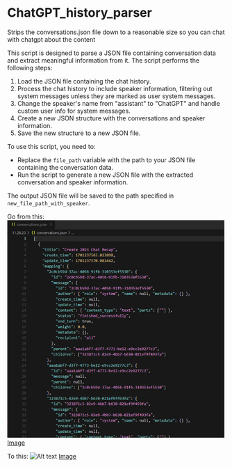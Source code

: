 # ChatGPT_history_parser
Strips the conversations.json file down to a reasonable size so you can chat with chatgpt about the content

This script is designed to parse a JSON file containing conversation data and extract meaningful information from it. The script performs the following steps:

1. Load the JSON file containing the chat history.
2. Process the chat history to include speaker information, filtering out system messages unless they are marked as user system messages.
3. Change the speaker's name from "assistant" to "ChatGPT" and handle custom user info for system messages.
4. Create a new JSON structure with the conversations and speaker information.
5. Save the new structure to a new JSON file.

To use this script, you need to:
- Replace the `file_path` variable with the path to your JSON file containing the conversation data.
- Run the script to generate a new JSON file with the extracted conversation and speaker information.

The output JSON file will be saved to the path specified in `new_file_path_with_speaker`.

Go from this: 
<img src="https://github.com/DanPace725/ChatGPT_history_parser/blob/main/Better1.png" alt="Alt text" width="500" height="500">
[Image](https://github.com/DanPace725/ChatGPT_history_parser/blob/main/Better1.png)

To this: 
<img src="https://github.com/DanPace725/ChatGPT_history_parser/blob/main/Better3.png" alt="Alt text" width="500" height="500">
[Image](https://github.com/DanPace725/ChatGPT_history_parser/blob/main/Better2.png)
